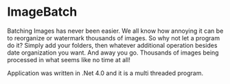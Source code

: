 ImageBatch
==========

Batching Images has never been easier. We all know how annoying it can be to reorganize or watermark thousands of images.
So why not let a program do it? Simply add your folders, then whatever additional operation besides date organization you want. And away you go. 
Thousands of images being processed in what seems like no time at all! 

Application was written in .Net 4.0  and it is a multi threaded program.

